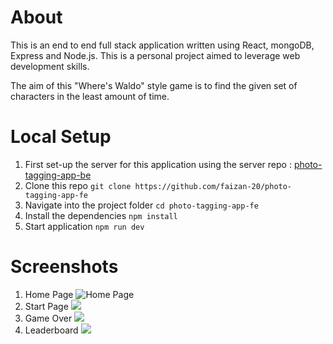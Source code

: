 # About
This is an end to end full stack application written using React, mongoDB, Express and Node.js.
This is a personal project aimed to leverage web development skills.

The aim of this "Where's Waldo" style game is to find the given set of characters in the least amount of time.

# Local Setup

1. First set-up the server for this application using the server repo : [photo-tagging-app-be](https://github.com/faizan-20/photo-tagging-app-be/)
2. Clone this repo ```git clone https://github.com/faizan-20/photo-tagging-app-fe```
3. Navigate into the project folder ```cd photo-tagging-app-fe```
4. Install the dependencies ```npm install```
5. Start application ```npm run dev```

# Screenshots

1. Home Page ![Home Page](https://raw.githubusercontent.com/faizan-20/photo-tagging-app-fe/main/public/home.png)
2. Start Page ![](https://github.com/faizan-20/photo-tagging-app-fe/blob/main/public/gamestart.png?raw=true)
3. Game Over ![](https://github.com/faizan-20/photo-tagging-app-fe/blob/main/public/gameover.png?raw=true)
4. Leaderboard ![](https://github.com/faizan-20/photo-tagging-app-fe/blob/main/public/leaderboard.png?raw=true)
